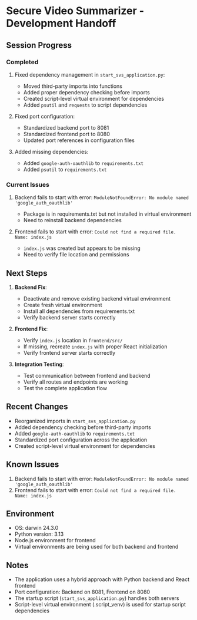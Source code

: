 # Secure Video Summarizer - Development Handoff

## Session Progress

### Completed
1. Fixed dependency management in `start_svs_application.py`:
   - Moved third-party imports into functions
   - Added proper dependency checking before imports
   - Created script-level virtual environment for dependencies
   - Added `psutil` and `requests` to script dependencies

2. Fixed port configuration:
   - Standardized backend port to 8081
   - Standardized frontend port to 8080
   - Updated port references in configuration files

3. Added missing dependencies:
   - Added `google-auth-oauthlib` to `requirements.txt`
   - Added `psutil` to `requirements.txt`

### Current Issues
1. Backend fails to start with error: `ModuleNotFoundError: No module named 'google_auth_oauthlib'`
   - Package is in requirements.txt but not installed in virtual environment
   - Need to reinstall backend dependencies

2. Frontend fails to start with error: `Could not find a required file. Name: index.js`
   - `index.js` was created but appears to be missing
   - Need to verify file location and permissions

## Next Steps

1. **Backend Fix**:
   - Deactivate and remove existing backend virtual environment
   - Create fresh virtual environment
   - Install all dependencies from requirements.txt
   - Verify backend server starts correctly

2. **Frontend Fix**:
   - Verify `index.js` location in `frontend/src/`
   - If missing, recreate `index.js` with proper React initialization
   - Verify frontend server starts correctly

3. **Integration Testing**:
   - Test communication between frontend and backend
   - Verify all routes and endpoints are working
   - Test the complete application flow

## Recent Changes
- Reorganized imports in `start_svs_application.py`
- Added dependency checking before third-party imports
- Added `google-auth-oauthlib` to `requirements.txt`
- Standardized port configuration across the application
- Created script-level virtual environment for dependencies

## Known Issues
1. Backend fails to start with error: `ModuleNotFoundError: No module named 'google_auth_oauthlib'`
2. Frontend fails to start with error: `Could not find a required file. Name: index.js`

## Environment
- OS: darwin 24.3.0
- Python version: 3.13
- Node.js environment for frontend
- Virtual environments are being used for both backend and frontend

## Notes
- The application uses a hybrid approach with Python backend and React frontend
- Port configuration: Backend on 8081, Frontend on 8080
- The startup script (`start_svs_application.py`) handles both servers
- Script-level virtual environment (.script_venv) is used for startup script dependencies 